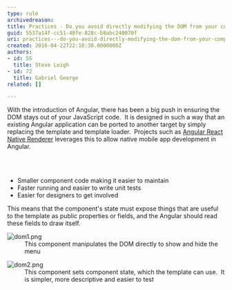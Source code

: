 ```yaml
---
type: rule
archivedreason: 
title: Practices - Do you avoid directly modifying the DOM from your components?
guid: 5537a14f-cc51-48fe-828c-b8abc240070f
uri: practices---do-you-avoid-directly-modifying-the-dom-from-your-components
created: 2016-04-22T22:18:30.0000000Z
authors:
- id: 55
  title: Steve Leigh
- id: 72
  title: Gabriel George
related: []

---
```



<p>With the introduction of Angular, there has been a big push in ensuring the DOM stays out of your JavaScript code.&#160; It is designed in such a way that an existing Angular application can be ported to another target by simply replacing the template and template loader.&#160; Projects such as&#160;<a href="http&#58;//angularjs.blogspot.com.au/2016/04/angular-2-react-native.html">Angular&#160;React Native Renderer</a>&#160;leverages this to allow native mobile app development in Angular.​​<br></p>
<br><excerpt class='endintro'></excerpt><br>
<ul><li>Smaller component code making it easier to maintain</li><li>Faster running and easier to write unit tests</li><li>Easier for designers to get involved <br></li></ul><p>This means that the component's state must expose things that are useful to the template as public properties or fields, and the Angular should read these fields to draw itself.</p><dl class="badImage"><dt><img src="/PublishingImages/dom1.png" alt="dom1.png" /> </dt><dd>This component manipulates the DOM directly to show and hide the menu</dd></dl><dl class="goodImage"><dt><img src="/PublishingImages/dom2.png" alt="dom2.png" /></dt><dd>This component sets component state, which the template can use.&#160; It is simpler, more descriptive and easier to test</dd></dl>


